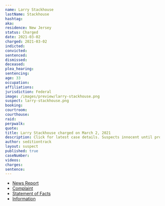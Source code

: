 ```yaml
---
name: Larry Stackhouse
lastName: Stackhouse
hashtag:
aka:
residence: New Jersey
status: Charged
date: 2021-03-02
charged: 2021-03-02
indicted:
convicted:
sentenced:
dismissed:
deceased:
plea_hearing:
sentencing:
age: 33
occupation:
affiliations:
jurisdiction: Federal
image: /images/preview/larry-stackhouse.png
suspect: larry-stackhouse.png
booking:
courtroom:
courthouse:
raid:
perpwalk:
quote:
title: Larry Stackhouse charged on March 2, 2021
description: Click for latest case details. Suspects innocent until proven guilty.
author: seditiontrack
layout: suspect
published: true
caseNumber:
videos:
charges:
sentence:
---
```

- [News Report](https://www.nj.com/camden/2021/03/nj-man-charged-in-capitol-riot-identified-by-coworkers-had-called-out-that-day-feds-say.html)
- [Complaint](https://www.justice.gov/usao-dc/case-multi-defendant/file/1379366/download)
- [Statement of Facts](https://www.justice.gov/usao-dc/case-multi-defendant/file/1379371/download)
- [Information](https://www.justice.gov/usao-dc/case-multi-defendant/file/1379361/download)
